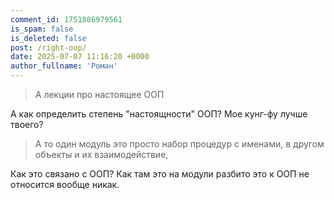 ```yaml
---
comment_id: 1751886979561
is_spam: false
is_deleted: false
post: /right-oop/
date: 2025-07-07 11:16:20 +0000
author_fullname: 'Роман'
---
```


> А лекции про настоящее ООП

А как определить степень "настоящности" ООП? Мое кунг-фу лучше твоего?

>  А то один модуль это просто набор процедур с именами, в другом объекты и их взаимодействие,

Как это связано с ООП? Как там это на модули разбито это к ООП не относится вообще никак. 


